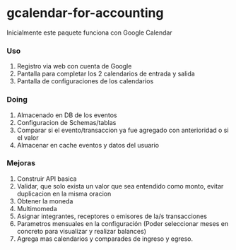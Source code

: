 # gcalendar-for-accounting
Inicialmente este paquete funciona con Google Calendar

### Uso
1. Registro via web con cuenta de Google
2. Pantalla para completar los 2 calendarios de entrada y salida
3. Pantalla de configuraciones de los calendarios


### Doing
1. Almacenado en DB de los eventos
2. Configuracion de Schemas/tablas
3. Comparar si el evento/transaccion ya fue agregado con anterioridad o si el valor 
4. Almacenar en cache eventos y datos del usuario


### Mejoras
1. Construir API basica
2. Validar, que solo exista un valor que sea entendido como monto, evitar duplicacion en la misma oracion
3. Obtener la moneda
4. Multimomeda
5. Asignar integrantes, receptores o emisores de la/s transacciones
6. Parametros mensuales en la configuración (Poder seleccionar meses en concreto para visualizar y realizar balances)
7. Agrega mas calendarios y comparades de ingreso y egreso.